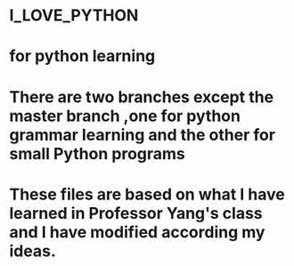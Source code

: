 # I_LOVE_PYTHON
# for python learning
# There are two branches except the master branch ,one for python grammar learning and the other for small Python programs
# These files are based on what I have learned in Professor Yang's class and I have modified according my ideas.
